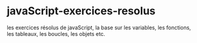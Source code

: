 # javaScript-exercices-resolus
les exercices résolus de javaScript, la base sur les variables, les fonctions, les tableaux, les boucles, les objets etc.
